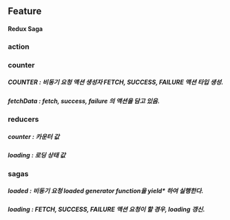 
## Feature
#### Redux Saga

### action

### counter
##### COUNTER : 비동기 요청 액션 생성자 FETCH, SUCCESS, FAILURE 액션 타입 생성.
##### fetchData : fetch, success, failure 의 액션을 담고 있음.

### reducers
##### counter : 카운터 값
##### loading : 로딩 상태 값

### sagas
##### loaded : 비동기 요청 loaded generator function을 yield* 하여 실행한다.
##### loading : FETCH, SUCCESS, FAILURE 액션 요청이 할 경우, loading 갱신.